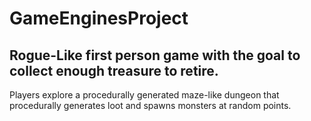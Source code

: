 # GameEnginesProject
 
## Rogue-Like first person game with the goal to collect enough treasure to retire.

Players explore a procedurally generated maze-like dungeon that procedurally generates loot and spawns monsters at random points.
